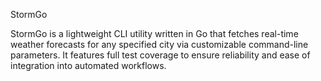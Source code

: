 StormGo

StormGo is a lightweight CLI utility written in Go that fetches real-time weather forecasts for any specified city via customizable command-line parameters. It features full test coverage to ensure reliability and ease of integration into automated workflows.

